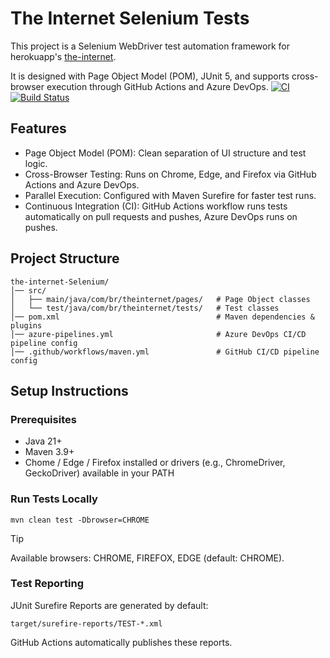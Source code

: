 # The Internet Selenium Tests

This project is a Selenium WebDriver test automation framework for herokuapp's [the-internet](https://the-internet.herokuapp.com/).

It is designed with Page Object Model (POM), JUnit 5, and supports cross-browser execution through GitHub Actions and Azure DevOps.
[![CI](https://github.com/Roberts-Ben/the-internet-Selenium/actions/workflows/maven.yml/badge.svg)](https://github.com/Roberts-Ben/the-internet-Selenium/actions/workflows/maven.yml) [![Build Status](https://dev.azure.com/ben-roberts/the-internet-Selenium/_apis/build/status%2FRoberts-Ben.the-internet-Selenium?branchName=master)](https://dev.azure.com/ben-roberts/the-internet-Selenium/_build/latest?definitionId=1&branchName=master)

## Features
- Page Object Model (POM): Clean separation of UI structure and test logic.
- Cross-Browser Testing: Runs on Chrome, Edge, and Firefox via GitHub Actions and Azure DevOps.
- Parallel Execution: Configured with Maven Surefire for faster test runs.
- Continuous Integration (CI): GitHub Actions workflow runs tests automatically on pull requests and pushes, Azure DevOps runs on pushes.

## Project Structure
```shell
the-internet-Selenium/
│── src/
│   ├── main/java/com/br/theinternet/pages/   # Page Object classes
│   └── test/java/com/br/theinternet/tests/   # Test classes
│── pom.xml                                   # Maven dependencies & plugins
│── azure-pipelines.yml                       # Azure DevOps CI/CD pipeline config
│── .github/workflows/maven.yml               # GitHub CI/CD pipeline config
```
## Setup Instructions
### Prerequisites
- Java 21+
- Maven 3.9+
- Chome / Edge / Firefox installed or drivers (e.g., ChromeDriver, GeckoDriver) available in your PATH

### Run Tests Locally
```shell 
mvn clean test -Dbrowser=CHROME
```
> [!TIP]
> Available browsers: CHROME, FIREFOX, EDGE (default: CHROME).

### Test Reporting
JUnit Surefire Reports are generated by default:

```target/surefire-reports/TEST-*.xml```

GitHub Actions automatically publishes these reports.
